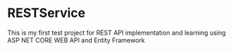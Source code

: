 # RESTService
This is my first test project for REST API implementation and learning using ASP NET CORE WEB API and Entity Framework
